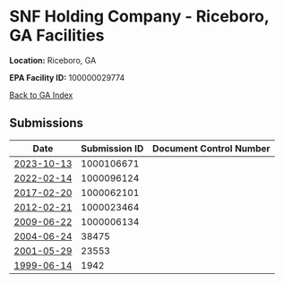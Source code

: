 # SNF Holding Company - Riceboro, GA Facilities

**Location:** Riceboro, GA

**EPA Facility ID:** 100000029774

[Back to GA Index](../../index.md)

## Submissions

| Date | Submission ID | Document Control Number |
|------|--------------|-------------------------|
| [2023-10-13](submissions/1000106671.md) | 1000106671 |  |
| [2022-02-14](submissions/1000096124.md) | 1000096124 |  |
| [2017-02-20](submissions/1000062101.md) | 1000062101 |  |
| [2012-02-21](submissions/1000023464.md) | 1000023464 |  |
| [2009-06-22](submissions/1000006134.md) | 1000006134 |  |
| [2004-06-24](submissions/38475.md) | 38475 |  |
| [2001-05-29](submissions/23553.md) | 23553 |  |
| [1999-06-14](submissions/1942.md) | 1942 |  |
